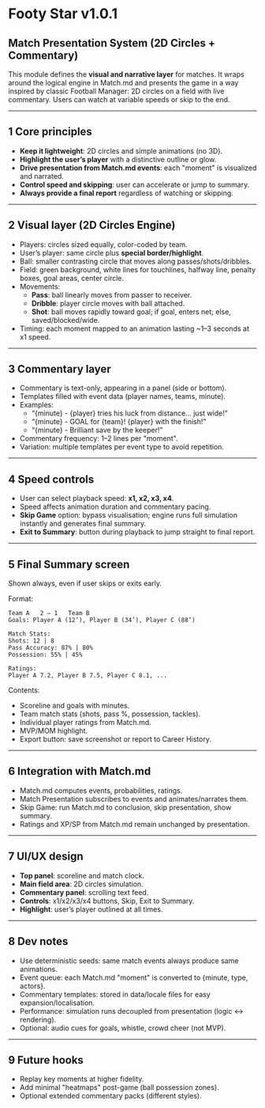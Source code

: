 # Footy Star v1.0.1
## Match Presentation System (2D Circles + Commentary)

This module defines the **visual and narrative layer** for matches. It wraps around the logical engine in Match.md and presents the game in a way inspired by classic Football Manager: 2D circles on a field with live commentary. Users can watch at variable speeds or skip to the end.

---

## 1 Core principles
- **Keep it lightweight**: 2D circles and simple animations (no 3D).  
- **Highlight the user’s player** with a distinctive outline or glow.  
- **Drive presentation from Match.md events**: each "moment" is visualized and narrated.  
- **Control speed and skipping**: user can accelerate or jump to summary.  
- **Always provide a final report** regardless of watching or skipping.

---

## 2 Visual layer (2D Circles Engine)
- Players: circles sized equally, color-coded by team.  
- User’s player: same circle plus **special border/highlight**.  
- Ball: smaller contrasting circle that moves along passes/shots/dribbles.  
- Field: green background, white lines for touchlines, halfway line, penalty boxes, goal areas, center circle.  
- Movements:  
  - **Pass**: ball linearly moves from passer to receiver.  
  - **Dribble**: player circle moves with ball attached.  
  - **Shot**: ball moves rapidly toward goal; if goal, enters net; else, saved/blocked/wide.  
- Timing: each moment mapped to an animation lasting ~1–3 seconds at x1 speed.

---

## 3 Commentary layer
- Commentary is text-only, appearing in a panel (side or bottom).  
- Templates filled with event data (player names, teams, minute).  
- Examples:  
  - “{minute} - {player} tries his luck from distance… just wide!”  
  - “{minute} - GOAL for {team}! {player} with the finish!”  
  - “{minute} - Brilliant save by the keeper!”  
- Commentary frequency: 1–2 lines per "moment".  
- Variation: multiple templates per event type to avoid repetition.

---

## 4 Speed controls
- User can select playback speed: **x1, x2, x3, x4**.  
- Speed affects animation duration and commentary pacing.  
- **Skip Game** option: bypass visualisation; engine runs full simulation instantly and generates final summary.  
- **Exit to Summary**: button during playback to jump straight to final report.

---

## 5 Final Summary screen
Shown always, even if user skips or exits early.

Format:  
```
Team A   2 – 1   Team B
Goals: Player A (12’), Player B (34’), Player C (88’)

Match Stats:
Shots: 12 | 8
Pass Accuracy: 87% | 80%
Possession: 55% | 45%

Ratings:
Player A 7.2, Player B 7.5, Player C 8.1, ...
```
Contents:
- Scoreline and goals with minutes.  
- Team match stats (shots, pass %, possession, tackles).  
- Individual player ratings from Match.md.  
- MVP/MOM highlight.  
- Export button: save screenshot or report to Career History.

---

## 6 Integration with Match.md
- Match.md computes events, probabilities, ratings.  
- Match Presentation subscribes to events and animates/narrates them.  
- Skip Game: run Match.md to conclusion, skip presentation, show summary.  
- Ratings and XP/SP from Match.md remain unchanged by presentation.

---

## 7 UI/UX design
- **Top panel**: scoreline and match clock.  
- **Main field area**: 2D circles simulation.  
- **Commentary panel**: scrolling text feed.  
- **Controls**: x1/x2/x3/x4 buttons, Skip, Exit to Summary.  
- **Highlight**: user’s player outlined at all times.

---

## 8 Dev notes
- Use deterministic seeds: same match events always produce same animations.  
- Event queue: each Match.md "moment" is converted to {minute, type, actors}.  
- Commentary templates: stored in data/locale files for easy expansion/localisation.  
- Performance: simulation runs decoupled from presentation (logic <-> rendering).  
- Optional: audio cues for goals, whistle, crowd cheer (not MVP).

---

## 9 Future hooks
- Replay key moments at higher fidelity.  
- Add minimal "heatmaps" post-game (ball possession zones).  
- Optional extended commentary packs (different styles).

